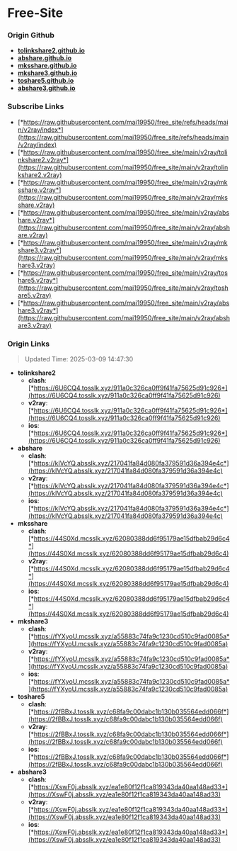 # Free-Site

### Origin Github

- [**tolinkshare2.github.io**](https://github.com/tolinkshare2/tolinkshare2.github.io)
- [**abshare.github.io**](https://github.com/abshare/abshare.github.io)
- [**mksshare.github.io**](https://github.com/mksshare/mksshare.github.io)
- [**mkshare3.github.io**](https://github.com/mkshare3/mkshare3.github.io)
- [**toshare5.github.io**](https://github.com/toshare5/toshare5.github.io)
- [**abshare3.github.io**](https://github.com/abshare3/abshare3.github.io)

### Subscribe Links

- [*https://raw.githubusercontent.com/mai19950/free_site/refs/heads/main/v2ray/index*](https://raw.githubusercontent.com/mai19950/free_site/refs/heads/main/v2ray/index)
- [*https://raw.githubusercontent.com/mai19950/free_site/main/v2ray/tolinkshare2.v2ray*](https://raw.githubusercontent.com/mai19950/free_site/main/v2ray/tolinkshare2.v2ray)
- [*https://raw.githubusercontent.com/mai19950/free_site/main/v2ray/mksshare.v2ray*](https://raw.githubusercontent.com/mai19950/free_site/main/v2ray/mksshare.v2ray)
- [*https://raw.githubusercontent.com/mai19950/free_site/main/v2ray/abshare.v2ray*](https://raw.githubusercontent.com/mai19950/free_site/main/v2ray/abshare.v2ray)
- [*https://raw.githubusercontent.com/mai19950/free_site/main/v2ray/mkshare3.v2ray*](https://raw.githubusercontent.com/mai19950/free_site/main/v2ray/mkshare3.v2ray)
- [*https://raw.githubusercontent.com/mai19950/free_site/main/v2ray/toshare5.v2ray*](https://raw.githubusercontent.com/mai19950/free_site/main/v2ray/toshare5.v2ray)
- [*https://raw.githubusercontent.com/mai19950/free_site/main/v2ray/abshare3.v2ray*](https://raw.githubusercontent.com/mai19950/free_site/main/v2ray/abshare3.v2ray)

### Origin Links

> Updated Time: 2025-03-09 14:47:30

- **tolinkshare2**
  - **clash**: [*https://6U6CQ4.tosslk.xyz/911a0c326ca0ff9f41fa75625d91c926*](https://6U6CQ4.tosslk.xyz/911a0c326ca0ff9f41fa75625d91c926)
  - **v2ray**: [*https://6U6CQ4.tosslk.xyz/911a0c326ca0ff9f41fa75625d91c926*](https://6U6CQ4.tosslk.xyz/911a0c326ca0ff9f41fa75625d91c926)
  - **ios**: [*https://6U6CQ4.tosslk.xyz/911a0c326ca0ff9f41fa75625d91c926*](https://6U6CQ4.tosslk.xyz/911a0c326ca0ff9f41fa75625d91c926)
- **abshare**
  - **clash**: [*https://kIVcYQ.absslk.xyz/217041fa84d080fa379591d36a394e4c*](https://kIVcYQ.absslk.xyz/217041fa84d080fa379591d36a394e4c)
  - **v2ray**: [*https://kIVcYQ.absslk.xyz/217041fa84d080fa379591d36a394e4c*](https://kIVcYQ.absslk.xyz/217041fa84d080fa379591d36a394e4c)
  - **ios**: [*https://kIVcYQ.absslk.xyz/217041fa84d080fa379591d36a394e4c*](https://kIVcYQ.absslk.xyz/217041fa84d080fa379591d36a394e4c)
- **mksshare**
  - **clash**: [*https://44S0Xd.mcsslk.xyz/62080388dd6f95179ae15dfbab29d6c4*](https://44S0Xd.mcsslk.xyz/62080388dd6f95179ae15dfbab29d6c4)
  - **v2ray**: [*https://44S0Xd.mcsslk.xyz/62080388dd6f95179ae15dfbab29d6c4*](https://44S0Xd.mcsslk.xyz/62080388dd6f95179ae15dfbab29d6c4)
  - **ios**: [*https://44S0Xd.mcsslk.xyz/62080388dd6f95179ae15dfbab29d6c4*](https://44S0Xd.mcsslk.xyz/62080388dd6f95179ae15dfbab29d6c4)
- **mkshare3**
  - **clash**: [*https://fYXyoU.mcsslk.xyz/a55883c74fa9c1230cd510c9fad0085a*](https://fYXyoU.mcsslk.xyz/a55883c74fa9c1230cd510c9fad0085a)
  - **v2ray**: [*https://fYXyoU.mcsslk.xyz/a55883c74fa9c1230cd510c9fad0085a*](https://fYXyoU.mcsslk.xyz/a55883c74fa9c1230cd510c9fad0085a)
  - **ios**: [*https://fYXyoU.mcsslk.xyz/a55883c74fa9c1230cd510c9fad0085a*](https://fYXyoU.mcsslk.xyz/a55883c74fa9c1230cd510c9fad0085a)
- **toshare5**
  - **clash**: [*https://2fBBxJ.tosslk.xyz/c68fa9c00dabc1b130b035564edd066f*](https://2fBBxJ.tosslk.xyz/c68fa9c00dabc1b130b035564edd066f)
  - **v2ray**: [*https://2fBBxJ.tosslk.xyz/c68fa9c00dabc1b130b035564edd066f*](https://2fBBxJ.tosslk.xyz/c68fa9c00dabc1b130b035564edd066f)
  - **ios**: [*https://2fBBxJ.tosslk.xyz/c68fa9c00dabc1b130b035564edd066f*](https://2fBBxJ.tosslk.xyz/c68fa9c00dabc1b130b035564edd066f)
- **abshare3**
  - **clash**: [*https://XswF0j.absslk.xyz/ea1e80f12f1ca819343da40aa148ad33*](https://XswF0j.absslk.xyz/ea1e80f12f1ca819343da40aa148ad33)
  - **v2ray**: [*https://XswF0j.absslk.xyz/ea1e80f12f1ca819343da40aa148ad33*](https://XswF0j.absslk.xyz/ea1e80f12f1ca819343da40aa148ad33)
  - **ios**: [*https://XswF0j.absslk.xyz/ea1e80f12f1ca819343da40aa148ad33*](https://XswF0j.absslk.xyz/ea1e80f12f1ca819343da40aa148ad33)
